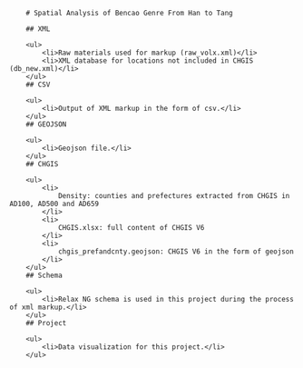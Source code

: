        # Spatial Analysis of Bencao Genre From Han to Tang

        ## XML

        <ul>
            <li>Raw materials used for markup (raw_volx.xml)</li>
            <li>XML database for locations not included in CHGIS (db_new.xml)</li>
        </ul>
        ## CSV

        <ul>
            <li>Output of XML markup in the form of csv.</li>
        </ul>
        ## GEOJSON

        <ul>
            <li>Geojson file.</li>
        </ul>
        ## CHGIS

        <ul>
            <li>
                Density: counties and prefectures extracted from CHGIS in AD100, AD500 and AD659
            </li>
            <li>
                CHGIS.xlsx: full content of CHGIS V6
            </li>
            <li>
                chgis_prefandcnty.geojson: CHGIS V6 in the form of geojson
            </li>
        </ul>
        ## Schema

        <ul>
            <li>Relax NG schema is used in this project during the process of xml markup.</li>
        </ul>
        ## Project

        <ul>
            <li>Data visualization for this project.</li>
        </ul>
